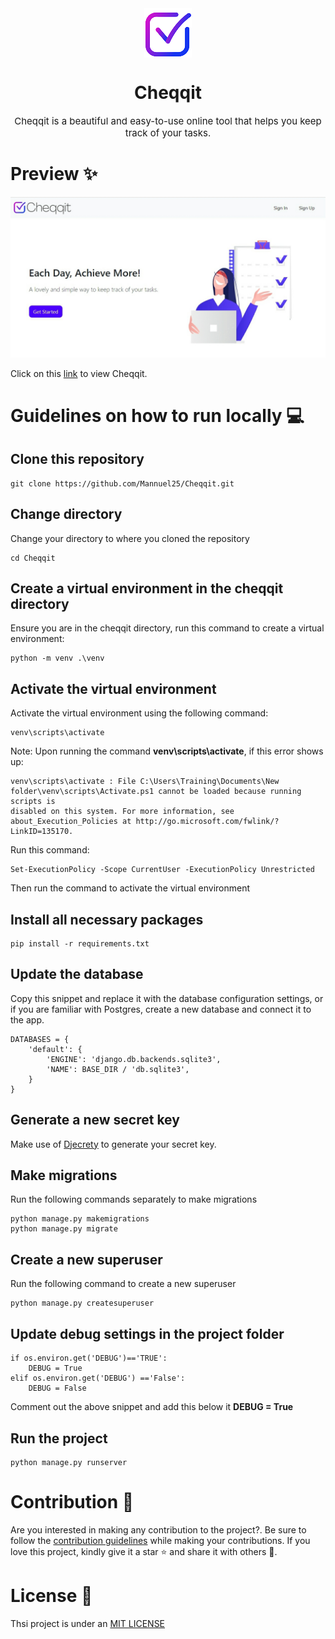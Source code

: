 <div align="center">
<img src="static/images/img.png" alt="Picture" style="display: block; margin: 0 auto"/>
</div>

<div align="center">
<h1>Cheqqit</h1>
<p style="font-size:15px;">Cheqqit is a beautiful and easy-to-use online tool that helps you keep track of your tasks.</p>
</div>

# Preview ✨

![Image](homepage_screenshot.jpg)

Click on this [link](https://cheqqit.herokuapp.com/) to view Cheqqit.

# Guidelines on how to run locally 💻

## Clone this repository

```
git clone https://github.com/Mannuel25/Cheqqit.git
```

## Change directory
Change your directory to where you cloned the repository

```
cd Cheqqit
```

## Create a virtual environment in the cheqqit directory
Ensure you are in the cheqqit directory, run this command to create a virtual environment:
```
python -m venv .\venv
```
## Activate the virtual environment
Activate the virtual environment using the following command: 
```
venv\scripts\activate
```
Note: Upon running the command **venv\scripts\activate**, if this error shows up:
```
venv\scripts\activate : File C:\Users\Training\Documents\New folder\venv\scripts\Activate.ps1 cannot be loaded because running scripts is 
disabled on this system. For more information, see about_Execution_Policies at http://go.microsoft.com/fwlink/?LinkID=135170.
```
Run this command: 
``` 
Set-ExecutionPolicy -Scope CurrentUser -ExecutionPolicy Unrestricted 
```
Then run the command to activate the virtual environment
## Install all necessary packages 

```
pip install -r requirements.txt
```
## Update the database 
Copy this snippet and replace it with the database configuration settings, or if you are familiar with Postgres, create a new database and connect it to the app.

```
DATABASES = {
    'default': {
        'ENGINE': 'django.db.backends.sqlite3',
        'NAME': BASE_DIR / 'db.sqlite3',
    }
}
```
## Generate a new secret key
Make use of [Djecrety](https://djecrety.ir/) to generate your secret key.

## Make migrations
Run the following commands separately to make migrations
```
python manage.py makemigrations
python manage.py migrate
```
## Create a new superuser
Run the following command to create a new superuser
```
python manage.py createsuperuser
```
## Update debug settings in the project folder

```
if os.environ.get('DEBUG')=='TRUE':
    DEBUG = True
elif os.environ.get('DEBUG') =='False':
    DEBUG = False
```
Comment out the above snippet and add this below it   **DEBUG = True**

## Run the project

```
python manage.py runserver
```
# Contribution 🌟
Are you interested in making any contribution to the project?. Be sure to follow the [contribution guidelines](CONTRIBUTING.md) while making your contributions. If you love this project, kindly give it a star ⭐ and share it with others 🤗.

# License 🔐
Thsi project is under an [MIT LICENSE](LICENSE)
